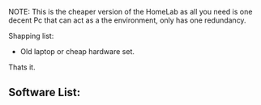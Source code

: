 NOTE: This is the cheaper version of the HomeLab as all you need is one decent Pc that can act as a the environment,
only has one redundancy. 

Shapping list:
- Old laptop or cheap hardware set.

Thats it. 

Software List:
- 
